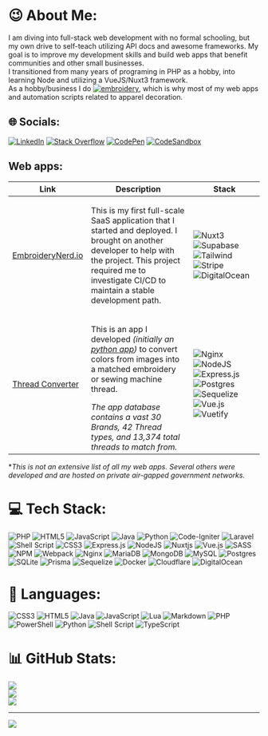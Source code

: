 # 😉 About Me:

I am diving into full-stack web development with no formal schooling, but my own drive to self-teach utilizing API docs and awesome frameworks. My goal is to improve my development skills and build web apps that benefit communities and other small businesses.<br>I transitioned from many years of programing in PHP as a hobby, into learning Node and utilizing a VueJS/Nuxt3 framework.<br>As a hobby/business I do [![embroidery](https://patchphrase.com)](https://patchphrase.com), which is why most of my web apps and automation scripts related to apparel decoration.

## 🌐 Socials:

[![LinkedIn](https://img.shields.io/badge/linkedin-%230077B5.svg?style=for-the-badge&logo=linkedin&logoColor=white)](https://www.linkedin.com/in/matthew-enderle-116b6370/) [![Stack Overflow](https://img.shields.io/badge/-Stackoverflow-FE7A16?style=for-the-badge&logo=stack-overflow&logoColor=white)](https://stackoverflow.com/users/2321486/matthewenderle/?tab=profile)
[![CodePen](https://img.shields.io/badge/CodePen-black?style=for-the-badge&logo=codepen&logoColor=white)](https://codepen.io/matthewenderle)
[![CodeSandbox](https://img.shields.io/badge/Codesandbox-040404?style=for-the-badge&logo=codesandbox&logoColor=DBDBDB)](https://codesandbox.io/u/Matthewenderle)

## Web apps:

| Link                                            | Description                                                                                                                                                                                                                                                                                            | Stack                                                                                                                                                                                                                                                                                                                                                                                                                                                                                                                                                                                                                                                                                                                                                                                                       |
| ----------------------------------------------- | ------------------------------------------------------------------------------------------------------------------------------------------------------------------------------------------------------------------------------------------------------------------------------------------------------ | ----------------------------------------------------------------------------------------------------------------------------------------------------------------------------------------------------------------------------------------------------------------------------------------------------------------------------------------------------------------------------------------------------------------------------------------------------------------------------------------------------------------------------------------------------------------------------------------------------------------------------------------------------------------------------------------------------------------------------------------------------------------------------------------------------------- |
| [EmbroideryNerd.io](https://embroiderynerd.io)  | <p>This is my first full-scale SaaS application that I started and deployed. I brought on another developer to help with the project. This project required me to investigate CI/CD to maintain a stable development path.</p>                                                                         | ![Nuxt3](https://img.shields.io/badge/nuxt3-6DA55F?style=for-the-badge&logo=nuxtdotjs&logoColor=white) ![Supabase](https://img.shields.io/badge/supabase-%23404d59.svg?style=for-the-badge&logo=supabase) ![Tailwind](https://img.shields.io/badge/tailwind-1867C0?style=for-the-badge&logo=tailwindcss) ![Stripe](https://img.shields.io/badge/stripe-1867C0?style=for-the-badge&logo=stripe) ![DigitalOcean](https://img.shields.io/badge/digitalocean-1867C0?style=for-the-badge&logo=digitalocean)                                                                                                                                                                                                                                                                                                      |
| [Thread Converter](https://threadconverter.com) | <p>This is an app I developed _(initially an [python app](https://github.com/Matthewenderle/RGB2Thread))_ to convert colors from images into a matched embroidery or sewing machine thread.</p> _The app database contains a vast 30 Brands, 42 Thread types, and 13,374 total threads to match from._ | ![Nginx](https://img.shields.io/badge/nginx-%23009639.svg?style=for-the-badge&logo=nginx&logoColor=white) ![NodeJS](https://img.shields.io/badge/node.js-6DA55F?style=for-the-badge&logo=node.js&logoColor=white) ![Express.js](https://img.shields.io/badge/express.js-%23404d59.svg?style=for-the-badge&logo=express&logoColor=%2361DAFB) ![Postgres](https://img.shields.io/badge/postgres-%23316192.svg?style=for-the-badge&logo=postgresql&logoColor=white) ![Sequelize](https://img.shields.io/badge/Sequelize-52B0E7?style=for-the-badge&logo=Sequelize&logoColor=white) ![Vue.js](https://img.shields.io/badge/vuejs-%2335495e.svg?style=for-the-badge&logo=vuedotjs&logoColor=%234FC08D) ![Vuetify](https://img.shields.io/badge/Vuetify-1867C0?style=for-the-badge&logo=vuetify&logoColor=AEDDFF) |

\*_This is not an extensive list of all my web apps. Several others were developed and are hosted on private air-gapped government networks._

# 💻 Tech Stack:

![PHP](https://img.shields.io/badge/php-%23777BB4.svg?style=for-the-badge&logo=php&logoColor=white) ![HTML5](https://img.shields.io/badge/html5-%23E34F26.svg?style=for-the-badge&logo=html5&logoColor=white) ![JavaScript](https://img.shields.io/badge/javascript-%23323330.svg?style=for-the-badge&logo=javascript&logoColor=%23F7DF1E) ![Java](https://img.shields.io/badge/java-%23ED8B00.svg?style=for-the-badge&logo=java&logoColor=white) ![Python](https://img.shields.io/badge/python-3670A0?style=for-the-badge&logo=python&logoColor=ffdd54) ![Code-Igniter](https://img.shields.io/badge/CodeIgniter-%23EF4223.svg?style=for-the-badge&logo=codeIgniter&logoColor=white) ![Laravel](https://img.shields.io/badge/laravel-%23FF2D20.svg?style=for-the-badge&logo=laravel&logoColor=white) ![Shell Script](https://img.shields.io/badge/shell_script-%23121011.svg?style=for-the-badge&logo=gnu-bash&logoColor=white) ![CSS3](https://img.shields.io/badge/css3-%231572B6.svg?style=for-the-badge&logo=css3&logoColor=white) ![Express.js](https://img.shields.io/badge/express.js-%23404d59.svg?style=for-the-badge&logo=express&logoColor=%2361DAFB) ![NodeJS](https://img.shields.io/badge/node.js-6DA55F?style=for-the-badge&logo=node.js&logoColor=white) ![Nuxtjs](https://img.shields.io/badge/Nuxt-002E3B?style=for-the-badge&logo=nuxtdotjs&logoColor=#00DC82) ![Vue.js](https://img.shields.io/badge/vuejs-%2335495e.svg?style=for-the-badge&logo=vuedotjs&logoColor=%234FC08D) ![SASS](https://img.shields.io/badge/SASS-hotpink.svg?style=for-the-badge&logo=SASS&logoColor=white) ![NPM](https://img.shields.io/badge/NPM-%23000000.svg?style=for-the-badge&logo=npm&logoColor=white) ![Webpack](https://img.shields.io/badge/webpack-%238DD6F9.svg?style=for-the-badge&logo=webpack&logoColor=black) ![Nginx](https://img.shields.io/badge/nginx-%23009639.svg?style=for-the-badge&logo=nginx&logoColor=white) ![MariaDB](https://img.shields.io/badge/MariaDB-003545?style=for-the-badge&logo=mariadb&logoColor=white) ![MongoDB](https://img.shields.io/badge/MongoDB-%234ea94b.svg?style=for-the-badge&logo=mongodb&logoColor=white) ![MySQL](https://img.shields.io/badge/mysql-%2300f.svg?style=for-the-badge&logo=mysql&logoColor=white) ![Postgres](https://img.shields.io/badge/postgres-%23316192.svg?style=for-the-badge&logo=postgresql&logoColor=white) ![SQLite](https://img.shields.io/badge/sqlite-%2307405e.svg?style=for-the-badge&logo=sqlite&logoColor=white)
![Prisma](https://img.shields.io/badge/Prisma-3982CE?style=for-the-badge&logo=Prisma&logoColor=white) ![Sequelize](https://img.shields.io/badge/Sequelize-52B0E7?style=for-the-badge&logo=Sequelize&logoColor=white) ![Docker](https://img.shields.io/badge/docker-%230db7ed.svg?style=for-the-badge&logo=docker&logoColor=white) ![Cloudflare](https://img.shields.io/badge/Cloudflare-F38020?style=for-the-badge&logo=Cloudflare&logoColor=white) ![DigitalOcean](https://img.shields.io/badge/DigitalOcean-%230167ff.svg?style=for-the-badge&logo=digitalOcean&logoColor=white)

# 📝 Languages:

![CSS3](https://img.shields.io/badge/css3-%231572B6.svg?style=for-the-badge&logo=css3&logoColor=white) ![HTML5](https://img.shields.io/badge/html5-%23E34F26.svg?style=for-the-badge&logo=html5&logoColor=white) ![Java](https://img.shields.io/badge/java-%23ED8B00.svg?style=for-the-badge&logo=java&logoColor=white) ![JavaScript](https://img.shields.io/badge/javascript-%23323330.svg?style=for-the-badge&logo=javascript&logoColor=%23F7DF1E) ![Lua](https://img.shields.io/badge/lua-%232C2D72.svg?style=for-the-badge&logo=lua&logoColor=white) ![Markdown](https://img.shields.io/badge/markdown-%23000000.svg?style=for-the-badge&logo=markdown&logoColor=white) ![PHP](https://img.shields.io/badge/php-%23777BB4.svg?style=for-the-badge&logo=php&logoColor=white) ![PowerShell](https://img.shields.io/badge/PowerShell-%235391FE.svg?style=for-the-badge&logo=powershell&logoColor=white) ![Python](https://img.shields.io/badge/python-3670A0?style=for-the-badge&logo=python&logoColor=ffdd54) ![Shell Script](https://img.shields.io/badge/shell_script-%23121011.svg?style=for-the-badge&logo=gnu-bash&logoColor=white) ![TypeScript](https://img.shields.io/badge/typescript-%23007ACC.svg?style=for-the-badge&logo=typescript&logoColor=white)

# 📊 GitHub Stats:

![](https://github-readme-stats.vercel.app/api?username=matthewenderle&theme=dark&hide_border=false&include_all_commits=false&count_private=false)<br/>
![](https://github-readme-streak-stats.herokuapp.com/?user=matthewenderle&theme=dark&hide_border=false)<br/>
![](https://github-readme-stats.vercel.app/api/top-langs/?username=matthewenderle&theme=dark&hide_border=false&include_all_commits=false&count_private=false&layout=compact)

---

[![](https://visitcount.itsvg.in/api?id=matthewenderle&label=Profile%20Views&color=1&pretty=true)](https://visitcount.itsvg.in)
